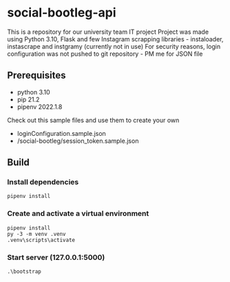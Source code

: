 # social-bootleg-api
This is a repository for our university team IT project
Project was made using Python 3.10, Flask and few Instagram scrapping libraries - instaloader, instascrape and instgramy (currently not in use)
For security reasons, login configuration was not pushed to git repository - PM me for JSON file

## Prerequisites
- python 3.10
- pip 21.2
- pipenv 2022.1.8

Check out this sample files and use them to create your own
- loginConfiguration.sample.json
- /social-bootleg/session_token.sample.json

## Build

### Install dependencies
```
pipenv install
```

### Create and activate a virtual environment
```
pipenv install
py -3 -m venv .venv
.venv\scripts\activate
```

### Start server (127.0.0.1:5000)
```
.\bootstrap
```